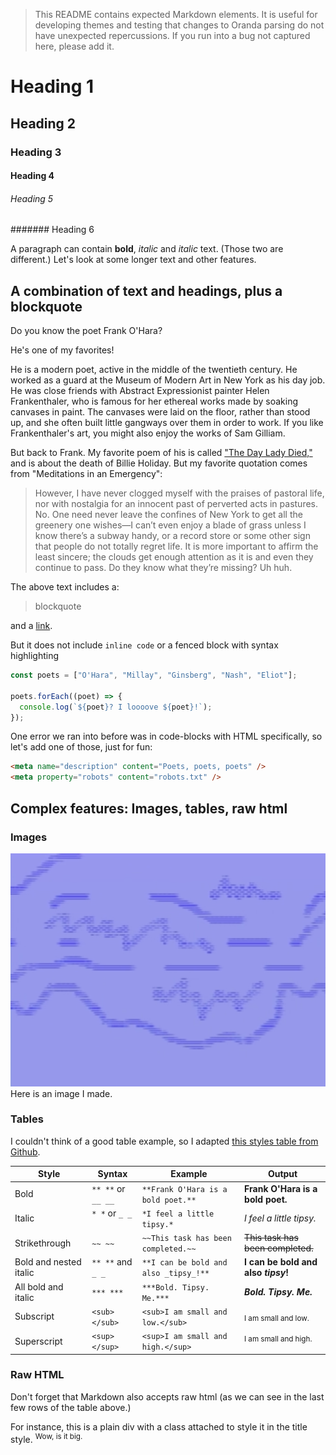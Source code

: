 > This README contains expected Markdown elements. It is useful for developing themes and testing that changes to Oranda parsing do not have unexpected repercussions. If you run into a bug not captured here, please add it.

# Heading 1
## Heading 2
### Heading 3
#### Heading 4
###### Heading 5
####### Heading 6

A paragraph can contain **bold**, _italic_ and *italic* text. (Those two are different.) Let's look at some longer text and other features.

## A combination of text and headings, plus a blockquote

Do you know the poet Frank O'Hara?

He's one of my favorites!

He is a modern poet, active in the middle of the twentieth century. He worked as a guard at the Museum of Modern Art in New York as his day job. He was close friends with Abstract Expressionist painter Helen Frankenthaler, who is famous for her ethereal works made by soaking canvases in paint. The canvases were laid on the floor, rather than stood up, and she often built little gangways over them in order to work. If you like Frankenthaler's art, you might also enjoy the works of Sam Gilliam.

But back to Frank. My favorite poem of his is called ["The Day Lady Died,"](https://www.poetryfoundation.org/poems/42657/the-day-lady-died) and is about the death of Billie Holiday. But my favorite quotation comes from "Meditations in an Emergency":

>  However, I have never clogged myself with the praises of pastoral life, nor with nostalgia for an innocent past of perverted acts in pastures. No. One need never leave the confines of New York to get all the greenery one wishes—I can’t even enjoy a blade of grass unless I know there’s a subway handy, or a record store or some other sign that people do not totally regret life. It is more important to affirm the least sincere; the clouds get enough attention as it is and even they continue to pass. Do they know what they’re missing? Uh huh.

The above text includes a:

> blockquote

and a [link](#).

But it does not include `inline code` or a fenced block with syntax highlighting

```js
const poets = ["O'Hara", "Millay", "Ginsberg", "Nash", "Eliot"];

poets.forEach((poet) => {
  console.log(`${poet}? I loooove ${poet}!`);
});
```

One error we ran into before was in code-blocks with HTML specifically, so let's add one of those, just for fun:

```html
<meta name="description" content="Poets, poets, poets" />
<meta property="robots" content="robots.txt" />
```
## Complex features: Images, tables, raw html


### Images
![An image from a vintage video synth](./some_art.png)
Here is an image I made.

### Tables
I couldn't think of a good table example, so I adapted [this styles table from Github](https://docs.github.com/en/get-started/writing-on-github/getting-started-with-writing-and-formatting-on-github/basic-writing-and-formatting-syntax).

| Style | Syntax | Example | Output |
| --- | --- | --- | --- |
| Bold | `** **` or `__ __` | `**Frank O'Hara is a bold poet.**` | **Frank O'Hara is a bold poet.** |
| Italic | `* *` or `_ _`   | `*I feel a little tipsy.*` | *I feel a little tipsy.* |
| Strikethrough | `~~ ~~` | `~~This task has been completed.~~` | ~~This task has been completed.~~ |
| Bold and nested italic | `** **` and `_ _` | `**I can be bold and also _tipsy_!**` | **I can be bold and also _tipsy_!** |
| All bold and italic | `*** ***` | `***Bold. Tipsy. Me.***` | ***Bold. Tipsy. Me.*** |
| Subscript | `<sub> </sub>` | `<sub>I am small and low.</sub>` | <sub>I am small and low.</sub> |
| Superscript | `<sup> </sup>` | `<sup>I am small and high.</sup>` | <sup>I am small and high.</sup> |

### Raw HTML

Don't forget that Markdown also accepts raw html (as we can see in the last few rows of the table above.)

<div class="title">For instance, this is a plain div with a class attached to style it in the title style. <sup>Wow, is it big.</sup>
